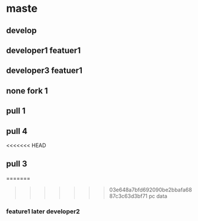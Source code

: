 # maste 
## develop
## developer1 featuer1
## developer3 featuer1
## none fork 1
## pull 1
## pull 4
<<<<<<< HEAD
## pull 3
=======

>>>>>>> 03e648a7bfd692090be2bbafa6887c3c63d3bf71
 pc data
### feature1 later developer2
